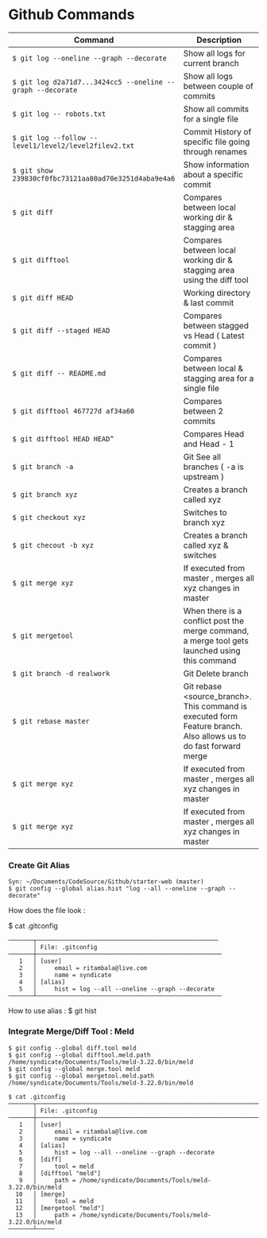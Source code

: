 # Github Commands

| Command | Description |
| --- | --- |
| `$ git log --oneline --graph --decorate` | Show all logs for current branch |
| `$ git log d2a71d7...3424cc5 --oneline --graph --decorate` | Show all logs between couple of commits |
| `$ git log -- robots.txt` | Show all commits for a single file |
| `$ git log --follow -- level1/level2/level2filev2.txt`| Commit History of specific file going through renames |
| `$ git show 239830cf0fbc73121aa80ad70e3251d4aba9e4a6`| Show information about a specific commit | 
| `$ git diff`| Compares between local working dir & stagging area | 
| `$ git difftool` | Compares between local working dir & stagging area using the diff tool | 
| `$ git diff HEAD` | Working directory & last commit | 
| `$ git diff --staged HEAD` | Compares between stagged vs Head ( Latest commit ) | 
| `$ git diff -- README.md` | Compares between local & stagging area for a single file | 
| `$ git difftool 467727d af34a60` | Compares between 2 commits | 
| `$ git difftool HEAD HEAD^` | Compares Head and Head - 1  | 
| `$ git branch -a` | Git See all branches ( -a is upstream ) |
| `$ git branch xyz ` | Creates a branch called xyz |
| `$ git checkout xyz ` | Switches to branch xyz |
| `$ git checout -b xyz ` | Creates a branch called xyz & switches |
| `$ git merge xyz ` | If executed from master , merges all xyz changes in master |
| `$ git mergetool ` | When there is a conflict  post the merge command, a merge tool gets launched using this command|
| `$ git branch -d realwork ` | Git Delete branch  |
| `$ git rebase master ` | Git rebase <source_branch>. This command is executed form Feature branch. Also allows us to do fast forward merge |
| `$ git merge xyz ` | If executed from master , merges all xyz changes in master |
| `$ git merge xyz ` | If executed from master , merges all xyz changes in master |



### Create Git Alias
```
Syn: ~/Documents/CodeSource/Github/starter-web (master)
$ git config --global alias.hist "log --all --oneline --graph --decorate"
```
How does the file look : 

$ cat .gitconfig 
```
───────┬───────────────────────────────────────────────────
       │ File: .gitconfig
───────┼────────────────────────────────────────────────────
   1   │ [user]
   2   │     email = ritambala@live.com
   3   │     name = syndicate
   4   │ [alias]
   5   │     hist = log --all --oneline --graph --decorate
───────┴────────────────────────────────────────────────────
```
How to use alias : $ git hist

###  Integrate Merge/Diff Tool : Meld

```
$ git config --global diff.tool meld
$ git config --global difftool.meld.path /home/syndicate/Documents/Tools/meld-3.22.0/bin/meld
$ git config --global merge.tool meld
$ git config --global mergetool.meld.path /home/syndicate/Documents/Tools/meld-3.22.0/bin/meld
```
```
$ cat .gitconfig 
───────┬───────────────────────────────────────────────────────────────────────────────────────────
       │ File: .gitconfig
───────┼───────────────────────────────────────────────────────────────────────────────────────────
   1   │ [user]
   2   │     email = ritambala@live.com
   3   │     name = syndicate
   4   │ [alias]
   5   │     hist = log --all --oneline --graph --decorate
   6   │ [diff]
   7   │     tool = meld
   8   │ [difftool "meld"]
   9   │     path = /home/syndicate/Documents/Tools/meld-3.22.0/bin/meld
  10   │ [merge]
  11   │     tool = meld
  12   │ [mergetool "meld"]
  13   │     path = /home/syndicate/Documents/Tools/meld-3.22.0/bin/meld
───────┴─────

```

